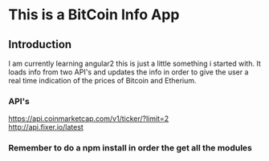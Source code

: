 # This is a BitCoin Info App

## Introduction
I am currently learning angular2 this is just a little something i started with. It loads info from two API's and updates the info in order to give the user a real time indication of the prices of Bitcoin and Etherium.

### API's 
https://api.coinmarketcap.com/v1/ticker/?limit=2<br>
http://api.fixer.io/latest

### Remember to do a npm install in order the get all the modules
